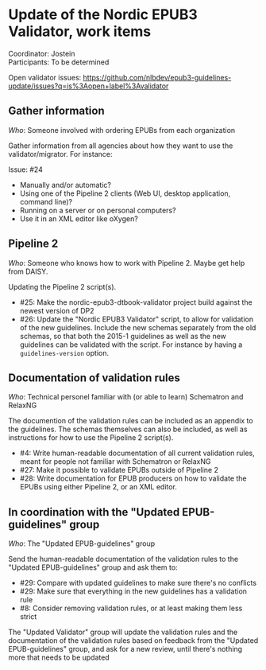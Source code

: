 Update of the Nordic EPUB3 Validator, work items
================================================

Coordinator: Jostein  
Participants: To be determined

Open validator issues: https://github.com/nlbdev/epub3-guidelines-update/issues?q=is%3Aopen+label%3Avalidator

## Gather information

*Who*: Someone involved with ordering EPUBs from each organization

Gather information from all agencies about how they want to use the validator/migrator. For instance:

Issue: #24

- Manually and/or automatic?
- Using one of the Pipeline 2 clients (Web UI, desktop application, command line)?
- Running on a server or on personal computers?
- Use it in an XML editor like oXygen?

## Pipeline 2

*Who*: Someone who knows how to work with Pipeline 2. Maybe get help from DAISY.

Updating the Pipeline 2 script(s).

- #25: Make the nordic-epub3-dtbook-validator project build against the newest version of DP2
- #26: Update the "Nordic EPUB3 Validator" script, to allow for validation of the new guidelines. Include the new schemas separately from the old schemas, so that both the 2015-1 guidelines as well as the new guidelines can be validated with the script. For instance by having a `guidelines-version` option.

## Documentation of validation rules

*Who*: Technical personel familiar with (or able to learn) Schematron and RelaxNG

The documention of the validation rules can be included as an appendix to the guidelines. The schemas themselves can also be included, as well as instructions for how to use the Pipeline 2 script(s).

- #4: Write human-readable documentation of all current validation rules, meant for people not familiar with Schematron or RelaxNG
- #27: Make it possible to validate EPUBs outside of Pipeline 2
- #28: Write documentation for EPUB producers on how to validate the EPUBs using either Pipeline 2, or an XML editor.

## In coordination with the "Updated EPUB-guidelines" group

*Who*: The "Updated EPUB-guidelines" group

Send the human-readable documentation of the validation rules to the "Updated EPUB-guidelines" group and ask them to:

- #29: Compare with updated guidelines to make sure there's no conflicts
- #29: Make sure that everything in the new guidelines has a validation rule
- #8: Consider removing validation rules, or at least making them less strict

The "Updated Validator" group will update the validation rules and the documentation of the validation rules based on feedback from the "Updated EPUB-guidelines" group, and ask for a new review, until there's nothing more that needs to be updated

